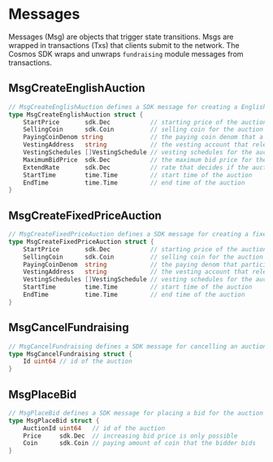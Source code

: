 <!-- order: 4 -->

# Messages

Messages (Msg) are objects that trigger state transitions. Msgs are wrapped in transactions (Txs) that clients submit to the network. The Cosmos SDK wraps and unwraps `fundraising` module messages from transactions.

## MsgCreateEnglishAuction

```go
// MsgCreateEnglishAuction defines a SDK message for creating a English type auction
type MsgCreateEnglishAuction struct {
	StartPrice       sdk.Dec           // starting price of the auction
	SellingCoin      sdk.Coin          // selling coin for the auction
	PayingCoinDenom string             // the paying coin denom that a bidder needs to bid for
	VestingAddress   string            // the vesting account that releases the paying amount of coins based on the schedules
	VestingSchedules []VestingSchedule // vesting schedules for the auction
	MaximumBidPrice  sdk.Dec           // the maximum bid price for the auction
	ExtendRate       sdk.Dec           // rate that decides if the auction needs another round
	StartTime        time.Time         // start time of the auction
	EndTime          time.Time         // end time of the auction
}
```

## MsgCreateFixedPriceAuction

```go
// MsgCreateFixedPriceAuction defines a SDK message for creating a fixed price type auction
type MsgCreateFixedPriceAuction struct {
	StartPrice       sdk.Dec           // starting price of the auction
	SellingCoin      sdk.Coin          // selling coin for the auction
	PayingCoinDenom  string            // the paying denom that participants need to bid for
	VestingAddress   string            // the vesting account that releases the paying amount of coins based on the schedules
	VestingSchedules []VestingSchedule // vesting schedules for the auction
	StartTime        time.Time         // start time of the auction
	EndTime          time.Time         // end time of the auction
}
```


## MsgCancelFundraising

```go
// MsgCancelFundraising defines a SDK message for cancelling an auction
type MsgCancelFundraising struct {
	Id uint64 // id of the auction
}
```

## MsgPlaceBid

```go
// MsgPlaceBid defines a SDK message for placing a bid for the auction
type MsgPlaceBid struct {
	AuctionId uint64   // id of the auction
	Price     sdk.Dec  // increasing bid price is only possible
	Coin      sdk.Coin // paying amount of coin that the bidder bids
}
```